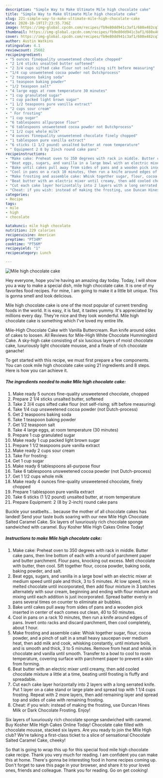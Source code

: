 ```yaml
---
description: "Simple Way to Make Ultimate Mile high chocolate cake"
title: "Simple Way to Make Ultimate Mile high chocolate cake"
slug: 221-simple-way-to-make-ultimate-mile-high-chocolate-cake
date: 2020-10-19T17:23:55.736Z
image: https://img-global.cpcdn.com/recipes/fb9e80dd941c3af1/680x482cq70/mile-high-chocolate-cake-recipe-main-photo.jpg
thumbnail: https://img-global.cpcdn.com/recipes/fb9e80dd941c3af1/680x482cq70/mile-high-chocolate-cake-recipe-main-photo.jpg
cover: https://img-global.cpcdn.com/recipes/fb9e80dd941c3af1/680x482cq70/mile-high-chocolate-cake-recipe-main-photo.jpg
author: Austin Watkins
ratingvalue: 4.1
reviewcount: 25602
recipeingredient:
- "5 ounces finequality unsweetened chocolate chopped"
- "2 1/4 sticks unsalted butter softened"
- "2 3/4 cups sifted cake flour not selfrising sift before measuring"
- "1/4 cup unsweetened cocoa powder not Dutchprocess"
- "2 teaspoons baking soda"
- "1 teaspoon baking powder"
- "1/2 teaspoon salt"
- "4 large eggs at room temperature 30 minutes"
- "1 cup granulated sugar"
- "1 cup packed light brown sugar"
- "1 1/2 teaspoons pure vanilla extract"
- "2 cups sour cream"
- " For frosting"
- "1 cup sugar"
- "6 tablespoons allpurpose flour"
- "6 tablespoons unsweetened cocoa powder not Dutchprocess"
- "1 1/2 cups whole milk"
- "4 ounces finequality unsweetened chocolate finely chopped"
- "1 tablespoon pure vanilla extract"
- "6 sticks (1 1/2 pound) unsalted butter at room temperature"
- " Equipment 2 8 by 2inch round cake pans"
recipeinstructions:
- "Make cake: Preheat oven to 350 degrees with rack in middle. Butter cake pans, then line bottom of each with a round of parchment paper and butter parchment. Flour pans, knocking out excess. Melt chocolate with butter, then cool. Sift together flour, cocoa powder, baking soda, baking powder, and salt."
- "Beat eggs, sugars, and vanilla in a large bowl with an electric mixer at medium speed until pale and thick, 3 to 5 minutes. At low speed, mix in melted chocolate until incorporated, then add flour mixture in 3 batches alternately with sour cream, beginning and ending with flour mixture and mixing until each addition is just incorporated. Spread batter evenly in pans several times on counter to eliminate air bubbles."
- "Bake until cakes pull away from sides of pans and a wooden pick inserted in center of each comes out clean, 40 to 50 minutes."
- "Cool in pans on a rack 10 minutes, then run a knife around edges of pans. Invert onto racks and discard parchment, then cool completely, about 1 hour."
- "Make frosting and assemble cake: Whisk together sugar, flour, cocoa powder, and a pinch of salt in a small heavy saucepan over medium heat, then add milk and cook, whisking constantly, until mixture boils, and is smooth and thick, 3 to 5 minutes. Remove from heat and whisk in chocolate and vanilla until smooth. Transfer to a bowl to cool to room temperature, covering surface with parchment paper to prevent a skin from forming."
- "Beat butter with an electric mixer until creamy, then add cooled chocolate mixture a little at a time, beating until frosting is fluffy and spreadable."
- "Cut each cake layer horizontally into 2 layers with a long serrated knife. Put 1 layer on a cake stand or large plate and spread top with 1 1/4 cups frosting. Repeat with 2 more layers, then add remaining layer and spread top and sides of cake with remaining frosting."
- "Cheat: if you wish: instead of making the frosting, use Duncan Hines Milk or Dark Chocolate Frosting. Enjoy!"
categories:
- Recipe
tags:
- mile
- high
- chocolate

katakunci: mile high chocolate 
nutrition: 229 calories
recipecuisine: American
preptime: "PT34M"
cooktime: "PT56M"
recipeyield: "1"
recipecategory: Lunch

---
```



![Mile high chocolate cake](https://img-global.cpcdn.com/recipes/fb9e80dd941c3af1/680x482cq70/mile-high-chocolate-cake-recipe-main-photo.jpg)

Hey everyone, hope you're having an amazing day today. Today, I will show you a way to make a special dish, mile high chocolate cake. It is one of my favorites food recipes. For mine, I am going to make it a little bit unique. This is gonna smell and look delicious.

Mile high chocolate cake is one of the most popular of current trending foods in the world. It is easy, it is fast, it tastes yummy. It's appreciated by millions every day. They're nice and they look wonderful. Mile high chocolate cake is something which I've loved my entire life.

Mile-High Chocolate Cake with Vanilla Buttercream. Run knife around sides of cakes to loosen. All Reviews for Mile-High White Chocolate Hummingbird Cake. A sky-high cake consisting of six luscious layers of moist chocolate cake, luxuriously light chocolate mousse, and a finale of rich chocolate ganache!


To get started with this recipe, we must first prepare a few components. You can cook mile high chocolate cake using 21 ingredients and 8 steps. Here is how you can achieve it.

<!--inarticleads1-->

##### The ingredients needed to make Mile high chocolate cake:

1. Make ready 5 ounces fine-quality unsweetened chocolate, chopped
1. Prepare 2 1/4 sticks unsalted butter, softened
1. Take 2 3/4 cups sifted cake flour (not self-rising; sift before measuring)
1. Take 1/4 cup unsweetened cocoa powder (not Dutch-process)
1. Get 2 teaspoons baking soda
1. Take 1 teaspoon baking powder
1. Get 1/2 teaspoon salt
1. Take 4 large eggs, at room temperature (30 minutes)
1. Prepare 1 cup granulated sugar
1. Make ready 1 cup packed light brown sugar
1. Prepare 1 1/2 teaspoons pure vanilla extract
1. Make ready 2 cups sour cream
1. Take  For frosting:
1. Get 1 cup sugar
1. Make ready 6 tablespoons all-purpose flour
1. Take 6 tablespoons unsweetened cocoa powder (not Dutch-process)
1. Get 1 1/2 cups whole milk
1. Make ready 4 ounces fine-quality unsweetened chocolate, finely chopped
1. Prepare 1 tablespoon pure vanilla extract
1. Take 6 sticks (1 1/2 pound) unsalted butter, at room temperature
1. Prepare  Equipment: 2 (8 by 2-inch) round cake pans


Buckle your seatbelts… because the mother of all chocolate cakes has landed! Send your taste buds soaring with our new Mile High Chocolate Salted Caramel Cake. Six layers of luxuriously rich chocolate sponge sandwiched with caramel. Buy Kosher Mile High Cakes Online Today! 

<!--inarticleads2-->

##### Instructions to make Mile high chocolate cake:

1. Make cake: Preheat oven to 350 degrees with rack in middle. Butter cake pans, then line bottom of each with a round of parchment paper and butter parchment. Flour pans, knocking out excess. Melt chocolate with butter, then cool. Sift together flour, cocoa powder, baking soda, baking powder, and salt.
1. Beat eggs, sugars, and vanilla in a large bowl with an electric mixer at medium speed until pale and thick, 3 to 5 minutes. At low speed, mix in melted chocolate until incorporated, then add flour mixture in 3 batches alternately with sour cream, beginning and ending with flour mixture and mixing until each addition is just incorporated. Spread batter evenly in pans several times on counter to eliminate air bubbles.
1. Bake until cakes pull away from sides of pans and a wooden pick inserted in center of each comes out clean, 40 to 50 minutes.
1. Cool in pans on a rack 10 minutes, then run a knife around edges of pans. Invert onto racks and discard parchment, then cool completely, about 1 hour.
1. Make frosting and assemble cake: Whisk together sugar, flour, cocoa powder, and a pinch of salt in a small heavy saucepan over medium heat, then add milk and cook, whisking constantly, until mixture boils, and is smooth and thick, 3 to 5 minutes. Remove from heat and whisk in chocolate and vanilla until smooth. Transfer to a bowl to cool to room temperature, covering surface with parchment paper to prevent a skin from forming.
1. Beat butter with an electric mixer until creamy, then add cooled chocolate mixture a little at a time, beating until frosting is fluffy and spreadable.
1. Cut each cake layer horizontally into 2 layers with a long serrated knife. Put 1 layer on a cake stand or large plate and spread top with 1 1/4 cups frosting. Repeat with 2 more layers, then add remaining layer and spread top and sides of cake with remaining frosting.
1. Cheat: if you wish: instead of making the frosting, use Duncan Hines Milk or Dark Chocolate Frosting. Enjoy!


Six layers of luxuriously rich chocolate sponge sandwiched with caramel. Buy Kosher Mile High Cakes Online Today! Chocolate cake filled with chocolate mousse, stacked six layers. Are you ready to join the Mile High club? We&#39;re talking a first-class ticket to a slice of sensational Chocolate Salted Caramel Cake, cheeky! 

So that is going to wrap this up for this special food mile high chocolate cake recipe. Thank you very much for reading. I am confident you can make this at home. There's gonna be interesting food in home recipes coming up. Don't forget to save this page in your browser, and share it to your loved ones, friends and colleague. Thank you for reading. Go on get cooking!
